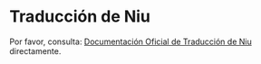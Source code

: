 # Traducción de Niu

Por favor, consulta: [Documentación Oficial de Traducción de Niu](https://niutrans.com/documents/contents/question/1) directamente.
